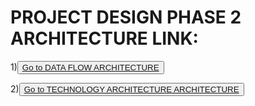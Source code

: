 # **PROJECT DESIGN PHASE 2 ARCHITECTURE LINK:**
1)<button>
   <a href="https://app.mural.co/t/gogul8628/m/gogul8628/1664889846692/5ba1e200cd6b92d433ad44109fc8103d60dacf1b?sender=u22f91ee78dcda11de8422080"> Go to DATA FLOW ARCHITECTURE </a>
</button>

2)<button>
   <a href="https://www.edrawmax.com/online/share.html?code=3ab9fb9a479911ed9f4f0a54be41f961"> Go to TECHNOLOGY ARCHITECTURE ARCHITECTURE </a>
</button>
